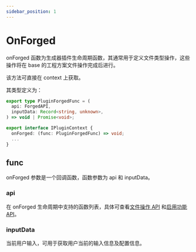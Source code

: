 ```yaml
---
sidebar_position: 1
---
```


# OnForged

onForged 函数为生成器插件生命周期函数，其通常用于定义文件类型操作，这些操作将在 base 的工程方案文件操作完成后进行。

该方法可直接在 context 上获取。

其类型定义为：

```typescript
export type PluginForgedFunc = (
  api: ForgedAPI,
  inputData: Record<string, unknown>,
) => void | Promise<void>;

export interface IPluginContext {
  onForged: (func: PluginForgedFunc) => void;
  ...
}
```

## func

onForged 参数是一个回调函数，函数参数为 api 和 inputData。

### api

在 onForged 生命周期中支持的函数列表，具体可查看[文件操作 API](/docs/apis/generator/plugin/file/introduce) 和[启用功能 API](/docs/apis/generator/plugin/new/introduce)。

### inputData

当前用户输入，可用于获取用户当前的输入信息及配置信息。

